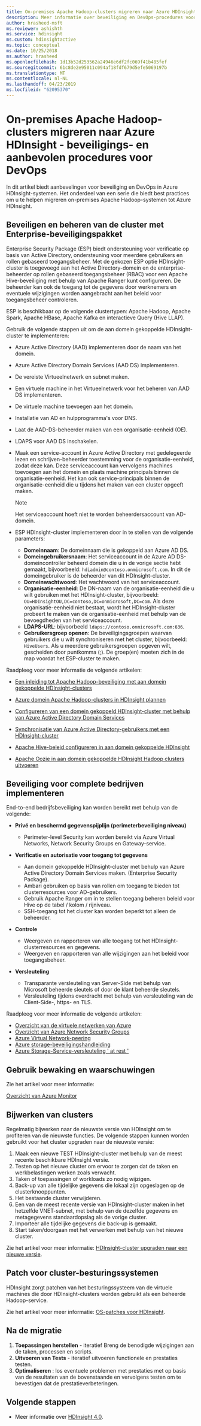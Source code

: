 ```yaml
---
title: On-premises Apache Hadoop-clusters migreren naar Azure HDInsight - beveiligings- en aanbevolen procedures voor DevOps
description: Meer informatie over beveiliging en DevOps-procedures voor migratie on-premises Hadoop-clusters op Azure HDInsight.
author: hrasheed-msft
ms.reviewer: ashishth
ms.service: hdinsight
ms.custom: hdinsightactive
ms.topic: conceptual
ms.date: 10/25/2018
ms.author: hrasheed
ms.openlocfilehash: 1d13b52d253562a24946e6df2fc069f41b485fef
ms.sourcegitcommit: 61c8de2e95011c094af18fdf679d5efe5069197b
ms.translationtype: MT
ms.contentlocale: nl-NL
ms.lasthandoff: 04/23/2019
ms.locfileid: "62095370"
---
```

# <a name="migrate-on-premises-apache-hadoop-clusters-to-azure-hdinsight---security-and-devops-best-practices"></a>On-premises Apache Hadoop-clusters migreren naar Azure HDInsight - beveiligings- en aanbevolen procedures voor DevOps

In dit artikel biedt aanbevelingen voor beveiliging en DevOps in Azure HDInsight-systemen. Het onderdeel van een serie die biedt best practices om u te helpen migreren on-premises Apache Hadoop-systemen tot Azure HDInsight.

## <a name="secure-and-govern-cluster-with-enterprise-security-package"></a>Beveiligen en beheren van de cluster met Enterprise-beveiligingspakket

Enterprise Security Package (ESP) biedt ondersteuning voor verificatie op basis van Active Directory, ondersteuning voor meerdere gebruikers en rollen gebaseerd toegangsbeheer. Met de gekozen ESP optie HDInsight-cluster is toegevoegd aan het Active Directory-domein en de enterprise-beheerder op rollen gebaseerd toegangsbeheer (RBAC) voor een Apache Hive-beveiliging met behulp van Apache Ranger kunt configureren. De beheerder kan ook de toegang tot de gegevens door werknemers en eventuele wijzigingen worden aangebracht aan het beleid voor toegangsbeheer controleren.

ESP is beschikbaar op de volgende clustertypen: Apache Hadoop, Apache Spark, Apache HBase, Apache Kafka en interactieve Query (Hive LLAP). 

Gebruik de volgende stappen uit om de aan domein gekoppelde HDInsight-cluster te implementeren:

- Azure Active Directory (AAD) implementeren door de naam van het domein.
- Azure Active Directory Domain Services (AAD DS) implementeren.
- De vereiste Virtueelnetwerk en subnet maken.
- Een virtuele machine in het Virtueelnetwerk voor het beheren van AAD DS implementeren.
- De virtuele machine toevoegen aan het domein.
- Installatie van AD en hulpprogramma's voor DNS.
- Laat de AAD-DS-beheerder maken van een organisatie-eenheid (OE).
- LDAPS voor AAD DS inschakelen.
- Maak een service-account in Azure Active Directory met gedelegeerde lezen en schrijven-beheerder toestemming voor de organisatie-eenheid, zodat deze kan. Deze serviceaccount kan vervolgens machines toevoegen aan het domein en plaats machine principals binnen de organisatie-eenheid. Het kan ook service-principals binnen de organisatie-eenheid die u tijdens het maken van een cluster opgeeft maken.


    > [!Note]
    > Het serviceaccount hoeft niet te worden beheerdersaccount van AD-domein.


- ESP HDInsight-cluster implementeren door in te stellen van de volgende parameters:
    - **Domeinnaam**: De domeinnaam die is gekoppeld aan Azure AD DS.
    - **Domeingebruikersnaam**: Het serviceaccount in de Azure AD DS-domeincontroller beheerd domein die u in de vorige sectie hebt gemaakt, bijvoorbeeld: `hdiadmin@contoso.onmicrosoft.com`. In dit de domeingebruiker is de beheerder van dit HDInsight-cluster.
    - **Domeinwachtwoord**: Het wachtwoord van het serviceaccount.
    - **Organisatie-eenheid**: De DN-naam van de organisatie-eenheid die u wilt gebruiken met het HDInsight-cluster, bijvoorbeeld: `OU=HDInsightOU,DC=contoso,DC=onmicrosoft,DC=com`. Als deze organisatie-eenheid niet bestaat, wordt het HDInsight-cluster probeert te maken van de organisatie-eenheid met behulp van de bevoegdheden van het serviceaccount.
    - **LDAPS-URL**: bijvoorbeeld `ldaps://contoso.onmicrosoft.com:636`.
    - **Gebruikersgroep openen**: De beveiligingsgroepen waarvan gebruikers die u wilt synchroniseren met het cluster, bijvoorbeeld: `HiveUsers`. Als u meerdere gebruikersgroepen opgeven wilt, gescheiden door puntkomma (;). De groep(en) moeten zich in de map voordat het ESP-cluster te maken.

Raadpleeg voor meer informatie de volgende artikelen:

- [Een inleiding tot Apache Hadoop-beveiliging met aan domein gekoppelde HDInsight-clusters](../domain-joined/apache-domain-joined-introduction.md)

- [Azure domein Apache Hadoop-clusters in HDInsight plannen](../domain-joined/apache-domain-joined-architecture.md)
- [Configureren van een domein gekoppeld HDInsight-cluster met behulp van Azure Active Directory Domain Services](../domain-joined/apache-domain-joined-configure-using-azure-adds.md)
- [Synchronisatie van Azure Active Directory-gebruikers met een HDInsight-cluster](../hdinsight-sync-aad-users-to-cluster.md)
- [Apache Hive-beleid configureren in aan domein gekoppelde HDInsight](../domain-joined/apache-domain-joined-run-hive.md)
- [Apache Oozie in aan domein gekoppelde HDInsight Hadoop clusters uitvoeren](../domain-joined/hdinsight-use-oozie-domain-joined-clusters.md)

## <a name="implement-end-to-end-enterprise-security"></a>Beveiliging voor complete bedrijven implementeren

End-to-end bedrijfsbeveiliging kan worden bereikt met behulp van de volgende:

- **Privé en beschermd gegevenspijplijn (perimeterbeveiliging niveau)**
    - Perimeter-level Security kan worden bereikt via Azure Virtual Networks, Network Security Groups en Gateway-service.

- **Verificatie en autorisatie voor toegang tot gegevens**
    - Aan domein gekoppelde HDInsight-cluster met behulp van Azure Active Directory Domain Services maken. (Enterprise Security Package).
    - Ambari gebruiken op basis van rollen om toegang te bieden tot clusterresources voor AD-gebruikers.
    - Gebruik Apache Ranger om in te stellen toegang beheren beleid voor Hive op de tabel / kolom / rijniveau.
    - SSH-toegang tot het cluster kan worden beperkt tot alleen de beheerder.

- **Controle**
    - Weergeven en rapporteren van alle toegang tot het HDInsight-clusterresources en gegevens.
    - Weergeven en rapporteren van alle wijzigingen aan het beleid voor toegangsbeheer.

- **Versleuteling**
    - Transparante versleuteling van Server-Side met behulp van Microsoft beheerde sleutels of door de klant beheerde sleutels.
    - Versleuteling tijdens overdracht met behulp van versleuteling van de Client-Side-, https- en TLS.

Raadpleeg voor meer informatie de volgende artikelen:

- [Overzicht van de virtuele netwerken van Azure](../../virtual-network/virtual-networks-overview.md)
- [Overzicht van Azure Network Security Groups](../../virtual-network/security-overview.md)
- [Azure Virtual Network-peering](../../virtual-network/virtual-network-peering-overview.md)
- [Azure storage-beveiligingshandleiding](../../storage/common/storage-security-guide.md)
- [Azure Storage-Service-versleuteling ' at rest '](../../storage/common/storage-service-encryption.md)

## <a name="use-monitoring--alerting"></a>Gebruik bewaking en waarschuwingen

Zie het artikel voor meer informatie:

[Overzicht van Azure Monitor](../../azure-monitor/overview.md)

## <a name="upgrade-clusters"></a>Bijwerken van clusters

Regelmatig bijwerken naar de nieuwste versie van HDInsight om te profiteren van de nieuwste functies. De volgende stappen kunnen worden gebruikt voor het cluster upgraden naar de nieuwste versie:

1. Maak een nieuwe TEST HDInsight-cluster met behulp van de meest recente beschikbare HDInsight versie.
1. Testen op het nieuwe cluster om ervoor te zorgen dat de taken en werkbelastingen werken zoals verwacht.
1. Taken of toepassingen of workloads zo nodig wijzigen.
1. Back-up van alle tijdelijke gegevens die lokaal zijn opgeslagen op de clusterknooppunten.
1. Het bestaande cluster verwijderen.
1. Een van de meest recente versie van HDInsight-cluster maken in het hetzelfde VNET-subnet, met behulp van de dezelfde gegevens en metagegevens standaardopslag als de vorige cluster.
1. Importeer alle tijdelijke gegevens die back-up is gemaakt.
1. Start taken/doorgaan met het verwerken met behulp van het nieuwe cluster.

Zie het artikel voor meer informatie: [HDInsight-cluster upgraden naar een nieuwe versie](../hdinsight-upgrade-cluster.md).

## <a name="patch-cluster-operating-systems"></a>Patch voor cluster-besturingssystemen

HDInsight zorgt patchen van het besturingssysteem van de virtuele machines die door HDInsight-clusters worden gebruikt als een beheerde Hadoop-service.

Zie het artikel voor meer informatie: [OS-patches voor HDInsight](../hdinsight-os-patching.md).

## <a name="post-migration"></a>Na de migratie

1. **Toepassingen herstellen** - iteratief Breng de benodigde wijzigingen aan de taken, processen en scripts.
2. **Uitvoeren van Tests** - iteratief uitvoeren functionele en prestaties testen.
3. **Optimaliseren** : los eventuele problemen met prestaties met op basis van de resultaten van de bovenstaande en vervolgens testen om te bevestigen dat de prestatieverbeteringen.

## <a name="next-steps"></a>Volgende stappen

- Meer informatie over [HDInsight 4.0](https://docs.microsoft.com/azure/hdinsight/hadoop/apache-hadoop-introduction).
